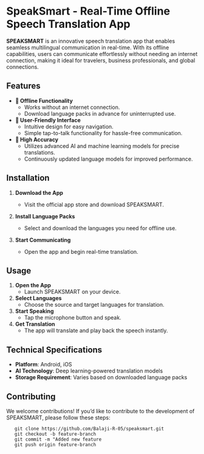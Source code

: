 # SpeakSmart - Real-Time Offline Speech Translation App

**SPEAKSMART** is an innovative speech translation app that enables seamless multilingual communication in real-time. With its offline capabilities, users can communicate effortlessly without needing an internet connection, making it ideal for travelers, business professionals, and global connections.


## Features
- **🔹 Offline Functionality**
  - Works without an internet connection.
  - Download language packs in advance for uninterrupted use.
- **🔹 User-Friendly Interface**
  - Intuitive design for easy navigation.
  - Simple tap-to-talk functionality for hassle-free communication.
- **🔹 High Accuracy**
  - Utilizes advanced AI and machine learning models for precise translations.
  - Continuously updated language models for improved performance.


## Installation
1. **Download the App**
   - Visit the official app store and download SPEAKSMART.

2. **Install Language Packs**
   - Select and download the languages you need for offline use.

3. **Start Communicating**
   - Open the app and begin real-time translation.


## Usage
1. **Open the App**
   - Launch SPEAKSMART on your device.
2. **Select Languages**
   - Choose the source and target languages for translation.
3. **Start Speaking**
   - Tap the microphone button and speak.
4. **Get Translation**
   - The app will translate and play back the speech instantly.


## Technical Specifications
- **Platform**: Android, iOS
- **AI Technology**: Deep learning-powered translation models
- **Storage Requirement**: Varies based on downloaded language packs


## Contributing
We welcome contributions! If you’d like to contribute to the development of SPEAKSMART, please follow these steps:
```
   git clone https://github.com/Balaji-R-05/speaksmart.git
   git checkout -b feature-branch
   git commit -m "Added new feature
   git push origin feature-branch
